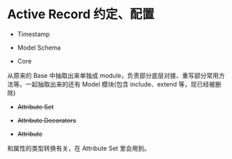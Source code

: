 # Active Record 约定、配置

- Timestamp

- Model Schema

- Core

从原来的 Base 中抽取出来单独成 module，负责部分底层对接、重写部分常用方法等。一起抽取出来的还有 Model 模块(包含 include、extend 等，现已经被删除)

- ~~Attribute Set~~

- ~~Attribute Decorators~~

- ~~Attribute~~

和属性的类型转换有关，在 Attribute Set 里会用到。
